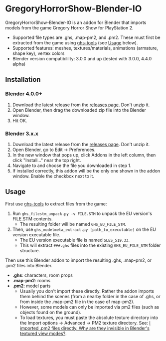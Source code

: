 # GregoryHorrorShow-Blender-IO 
GregoryHorrorShow-Blender-IO is an addon for Blender that imports models from the game Gregory Horror Show for PlayStation 2.
- Supported file types are .ghs, .map-pm2, and .pm2. These must first be extracted from the game using [ghs-tools](https://github.com/boringhexi/ghs-tools) (see [Usage](#Usage) below).
- Supported features: meshes, textures/materials, animations (armature, shape key), vertex colors
- Blender version compatibililty: 3.0.0 and up (tested with 3.0.0, 4.4.0 alpha)

## Installation
### Blender 4.0.0+
1. Download the latest release from the [releases page](https://github.com/boringhexi/blender3d_GregoryHorrorShow/releases). Don't unzip it.
2. Open Blender, then drag the downloaded zip file into the Blender window.
3. Hit OK.
### Blender 3.x.x
1. Download the latest release from the [releases page](https://github.com/boringhexi/blender3d_GregoryHorrorShow/releases). Don't unzip it.
2. Open Blender, go to Edit &rarr; Preferences.
3. In the new window that pops up, click Addons in the left column, then click "Install..." near the top right.
4. Navigate to and choose the file you downloaded in step 1.
5. If installed correctly, this addon will be the only one shown in the addon window. Enable the checkbox next to it.


## Usage
First use [ghs-tools](https://github.com/boringhexi/ghs-tools) to extract files from the game:

1. Run `ghs_filestm_unpack.py -v FILE.STM` to unpack the EU version's FILE.STM contents.
   - The resulting folder will be named `GHS_EU_FILE_STM`.
2. Then, use `ghs_modelmeta_extract.py [path_to_executable]` on the EU version executable file.
   - The EU version executable file is named `SLES_519.33`.
   - This will extract `###.ghs` files into the existing `GHS_EU_FILE_STM` folder structure.

Then use this Blender addon to import the resulting .ghs, .map-pm2, or .pm2 files into Blender.
- **.ghs**: characters, room props
- **.map-pm2**: rooms
- **.pm2**: model parts
  - Usually you don't import these directly. Rather the addon imports them behind the scenes (from a nearby folder in the case of .ghs, or from inside the .map-pm2 file in the case of map-pm2).
  - However, some models can only be imported via pm2 files (such as objects found on the ground).
  - To load textures, you must paste the absolute texture directory into the Import options &rarr; Advanced &rarr; PM2 texture directory. See: [I imported .pm2 files directly. Why are they invisible in Blender's textured view modes?](https://github.com/boringhexi/blender3d_GregoryHorrorShow/wiki/Problems-and-solutions#i-imported-pm2-files-directly-why-are-they-invisible-in-blenders-textured-view-modes).


